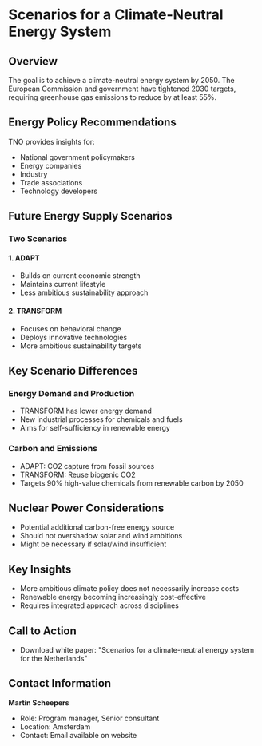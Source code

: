 # Scenarios for a Climate-Neutral Energy System

## Overview
The goal is to achieve a climate-neutral energy system by 2050. The European Commission and government have tightened 2030 targets, requiring greenhouse gas emissions to reduce by at least 55%.

## Energy Policy Recommendations
TNO provides insights for:
- National government policymakers
- Energy companies
- Industry
- Trade associations
- Technology developers

## Future Energy Supply Scenarios

### Two Scenarios

#### 1. ADAPT
- Builds on current economic strength
- Maintains current lifestyle
- Less ambitious sustainability approach

#### 2. TRANSFORM
- Focuses on behavioral change
- Deploys innovative technologies
- More ambitious sustainability targets

## Key Scenario Differences

### Energy Demand and Production
- TRANSFORM has lower energy demand
- New industrial processes for chemicals and fuels
- Aims for self-sufficiency in renewable energy

### Carbon and Emissions
- ADAPT: CO2 capture from fossil sources
- TRANSFORM: Reuse biogenic CO2
- Targets 90% high-value chemicals from renewable carbon by 2050

## Nuclear Power Considerations
- Potential additional carbon-free energy source
- Should not overshadow solar and wind ambitions
- Might be necessary if solar/wind insufficient

## Key Insights
- More ambitious climate policy does not necessarily increase costs
- Renewable energy becoming increasingly cost-effective
- Requires integrated approach across disciplines

## Call to Action
- Download white paper: "Scenarios for a climate-neutral energy system for the Netherlands"

## Contact Information
**Martin Scheepers**
- Role: Program manager, Senior consultant
- Location: Amsterdam
- Contact: Email available on website